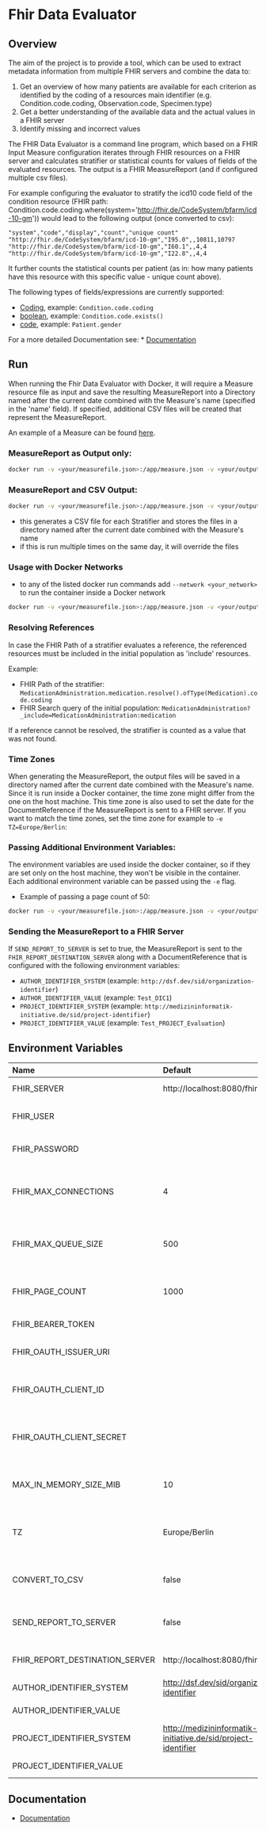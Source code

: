 # Fhir Data Evaluator

## Overview

The aim of the project is to provide a tool, which can be used to extract metadata information from multiple FHIR servers and combine the data to:
1. Get an overview of how many patients are available for each criterion as identified by the coding of a resources main identifier (e.g. Condition.code.coding, Observation.code, Specimen.type)
2. Get a better understanding of the available data and the actual values in a FHIR server
3. Identify missing and incorrect values

The FHIR Data Evaluator is a command line program, which based on a FHIR Input Measure configuration iterates through FHIR resources on a FHIR server
and calculates stratifier or statistical counts for values of fields of the evaluated resources. The output is a FHIR MeasureReport (and if configured multiple csv files).

For example configuring the evaluator to stratify the icd10 code field of the condition resource (FHIR path: Condition.code.coding.where(system='http://fhir.de/CodeSystem/bfarm/icd-10-gm'))
would lead to the following output (once converted to csv):

```csv
"system","code","display","count","unique count"
"http://fhir.de/CodeSystem/bfarm/icd-10-gm","I95.0",,10811,10797
"http://fhir.de/CodeSystem/bfarm/icd-10-gm","I60.1",,4,4
"http://fhir.de/CodeSystem/bfarm/icd-10-gm","I22.8",,4,4
```
It further counts the statistical counts per patient (as in: how many patients have this resource with this specific value - unique count above).

The following types of fields/expressions are currently supported:

* [Coding](https://www.hl7.org/fhir/datatypes.html#Coding), example: `Condition.code.coding`
* [boolean](https://www.hl7.org/fhir/datatypes.html#boolean), example: `Condition.code.exists()`
* [code](https://www.hl7.org/fhir/datatypes.html#code), example: `Patient.gender`

For a more detailed Documentation see: * [Documentation](Documentation/Documentation.md)

## Run

When running the Fhir Data Evaluator with Docker, it will require a Measure resource file as input and save the resulting
MeasureReport into a Directory named after the current date combined with the Measure's name (specified in the 'name' field).
If specified, additional CSV files will be created that represent the MeasureReport.

An example of a Measure can be found [here](Documentation/example-measures/example-measure-1.json).

### MeasureReport as Output only:
```sh
docker run -v <your/measurefile.json>:/app/measure.json -v <your/output/dir>:/app/output -e FHIR_SERVER=<http://your-fhir-server/fhir> -e TZ=Europe/Berlin -it ghcr.io/medizininformatik-initiative/fhir-data-evaluator:1.1.0
```
### MeasureReport and CSV Output:

```sh
docker run -v <your/measurefile.json>:/app/measure.json -v <your/output/dir>:/app/output -e CONVERT_TO_CSV=true -e FHIR_SERVER=<http://your-fhir-server/fhir> -e TZ=Europe/Berlin -it ghcr.io/medizininformatik-initiative/fhir-data-evaluator:1.1.0
```
* this generates a CSV file for each Stratifier and stores the files in a directory named after the current date combined 
with the Measure's name
* if this is run multiple times on the same day, it will override the files

### Usage with Docker Networks
* to any of the listed docker run commands add ```--network <your_network>``` to run the container inside a Docker network
```sh
docker run -v <your/measurefile.json>:/app/measure.json -v <your/output/dir>:/app/output -e CONVERT_TO_CSV=true -e FHIR_SERVER=<http://your-fhir-server/fhir> -e TZ=Europe/Berlin --network <your_network> -it ghcr.io/medizininformatik-initiative/fhir-data-evaluator:1.1.0
```

### Resolving References
In case the FHIR Path of a stratifier evaluates a reference, the referenced resources must be included in the initial population
as 'include' resources.

Example:
* FHIR Path of the stratifier: `MedicationAdministration.medication.resolve().ofType(Medication).code.coding`
* FHIR Search query of the initial population: `MedicationAdministration?_include=MedicationAdministration:medication`

If a reference cannot be resolved, the stratifier is counted as a value that was not found.

### Time Zones
When generating the MeasureReport, the output files will be saved in a directory named after the current date
combined with the Measure's name. Since it is run inside a Docker container, the time zone might differ from the one on
the host machine. This time zone is also used to set the date for the DocumentReference if the MeasureReport is sent to
a FHIR server. If you want to match the time zones, set the time zone for example to ```-e TZ=Europe/Berlin```:

### Passing Additional Environment Variables:

The environment variables are used inside the docker container, so if they are set only on the host machine, they won't
be visible in the container. Each additional environment variable can be passed using the `-e` flag.
* Example of passing a page count of 50:
```sh
docker run -v <your/measurefile.json>:/app/measure.json -v <your/output/dir>:/app/output -e FHIR_SERVER=<http://your-fhir-server/fhir> -e FHIR_PAGE_COUNT=50 -e TZ=Europe/Berlin -it ghcr.io/medizininformatik-initiative/fhir-data-evaluator:1.1.0
```

### Sending the MeasureReport to a FHIR Server

If `SEND_REPORT_TO_SERVER` is set to true, the MeasureReport is sent to the `FHIR_REPORT_DESTINATION_SERVER` along with a 
DocumentReference that is configured with the following environment variables:
* `AUTHOR_IDENTIFIER_SYSTEM` (example: `http://dsf.dev/sid/organization-identifier`)
* `AUTHOR_IDENTIFIER_VALUE` (example: `Test_DIC1`)
* `PROJECT_IDENTIFIER_SYSTEM` (example: `http://medizininformatik-initiative.de/sid/project-identifier`)
* `PROJECT_IDENTIFIER_VALUE` (example: `Test_PROJECT_Evaluation`)

## Environment Variables

| Name                           | Default                                                       | Description                                                                                  |
|:-------------------------------|:--------------------------------------------------------------|:---------------------------------------------------------------------------------------------|
| FHIR_SERVER                    | http://localhost:8080/fhir                                    | The base URL of the FHIR server to use.                                                      |
| FHIR_USER                      |                                                               | The username to use for HTTP Basic Authentication.                                           |
| FHIR_PASSWORD                  |                                                               | The password to use for HTTP Basic Authentication.                                           |
| FHIR_MAX_CONNECTIONS           | 4                                                             | The maximum number of connections to open towards the FHIR server.                           |
| FHIR_MAX_QUEUE_SIZE            | 500                                                           | The maximum number FHIR server requests to queue before returning an error.                  |
| FHIR_PAGE_COUNT                | 1000                                                          | The number of resources per page to request from the FHIR server.                            |
| FHIR_BEARER_TOKEN              |                                                               | Bearer token for authentication.                                                             |
| FHIR_OAUTH_ISSUER_URI          |                                                               | The issuer URI of the OpenID Connect provider.                                               |
| FHIR_OAUTH_CLIENT_ID           |                                                               | The client ID to use for authentication with OpenID Connect provider.                        |
| FHIR_OAUTH_CLIENT_SECRET       |                                                               | The client secret to use for authentication with OpenID Connect provider.                    |
| MAX_IN_MEMORY_SIZE_MIB         | 10                                                            | The maximum in-memory buffer size for the webclient in MiB.                                  |
| TZ                             | Europe/Berlin                                                 | The time zone used to create the output directory and set the date in the DocumentReference. |
| CONVERT_TO_CSV                 | false                                                         | Whether for the MeasureReport should be generated CSV files.                                 |
| SEND_REPORT_TO_SERVER          | false                                                         | Whether the MeasureReport should be sent to a FHIR server.                                   |
| FHIR_REPORT_DESTINATION_SERVER | http://localhost:8080/fhir                                    | The FHIR Server that the MeasureReport should be sent to.                                    |
| AUTHOR_IDENTIFIER_SYSTEM       | http://dsf.dev/sid/organization-identifier                    | The system of the author organization.                                                       |
| AUTHOR_IDENTIFIER_VALUE        |                                                               | The code of the author organization.                                                         |
| PROJECT_IDENTIFIER_SYSTEM      | http://medizininformatik-initiative.de/sid/project-identifier | The system of the master identifier.                                                         |
| PROJECT_IDENTIFIER_VALUE       |                                                               | The value of the master identifier.                                                          |


## Documentation

* [Documentation](Documentation/Documentation.md)
